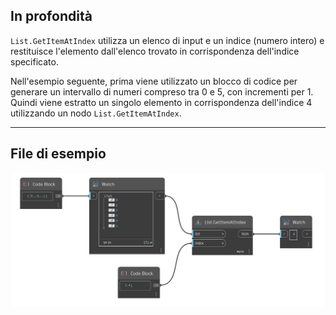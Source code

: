 ## In profondità
`List.GetItemAtIndex` utilizza un elenco di input e un indice (numero intero) e restituisce l'elemento dall'elenco trovato in corrispondenza dell'indice specificato.

Nell'esempio seguente, prima viene utilizzato un blocco di codice per generare un intervallo di numeri compreso tra 0 e 5, con incrementi per 1. Quindi viene estratto un singolo elemento in corrispondenza dell'indice 4 utilizzando un nodo `List.GetItemAtIndex`.
___
## File di esempio

![List.GetItemAtIndex](./DSCore.List.GetItemAtIndex_img.jpg)
